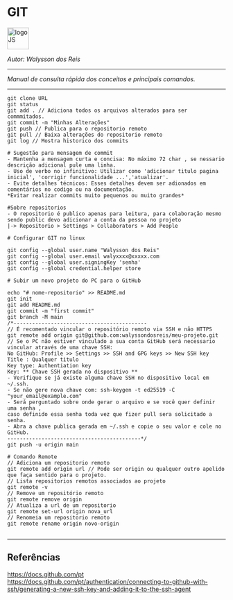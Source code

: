 # **GIT**
<div>
<img src="http://git-scm.com/images/logos/downloads/Git-Logo-1788C.png" alt="logoJS" width="50px"/> 
</div>

*Autor: Walysson dos Reis*

----------------------------------------------
*Manual de consulta rápida dos conceitos e principais comandos.*

---------------------
~~~git
git clone URL
git status
git add . // Adiciona todos os arquivos alterados para ser commmitados.
git commit -m "Minhas Alterações"
git push // Publica para o repositorio remoto
git pull // Baixa alterações do repositorio remoto
git log // Mostra historico dos commits

# Sugestão para mensagem de commit
- Mantenha a mensagem curta e concisa: No máximo 72 char , se nessario descrição adicional pule uma linha.
- Uso de verbo no infinitivo: Utilizar como 'adicionar titulo pagina inicial', 'corrigir funcionalidade ...','atualizar'.
- Evite detalhes técnicos: Esses detalhes devem ser adionados em comentários no codigo ou na documentação.
*Evitar realizar commits muito pequenos ou muito grandes*

#Sobre repositorios
- O repositorio é publico apenas para leitura, para colaboração mesmo sendo public devo adicionar a conta da pessoa no projeto
|-> Repositorio > Settings > Collaborators > Add People

# Configurar GIT no linux

git config --global user.name "Walysson dos Reis"
git config --global user.email walyxxxx@xxxxx.com
git config --global user.signingKey 'senha'
git config --global credential.helper store

# Subir um novo projeto do PC para o GitHub

echo "# nome-repositorio" >> README.md
git init
git add README.md
git commit -m "first commit"
git branch -M main
/*-------------------------------------------
// É recomentado vincular o repositório remoto via SSH e não HTTPS
git remote add origin git@github.com:walyssondosreis/meu-projeto.git
// Se o PC não estiver vinculado a sua conta GitHub será necessario vincular através de uma chave SSH:
No GitHub: Profile >> Settings >> SSH and GPG keys >> New SSH key
Title : Qualquer titulo 
Key type: Authentiation key
Key: ** Chave SSH gerada no dispositivo **
- Verifique se já existe alguma chave SSH no dispositivo local em ~/.ssh.
- Se não gere nova chave com: ssh-keygen -t ed25519 -C "your_email@example.com"
- Será perguntado sobre onde gerar o arquivo e se você quer definir uma senha ,
caso definido essa senha toda vez que fizer pull sera solicitado a senha.
- Abra a chave publica gerada em ~/.ssh e copie o seu valor e cole no GitHub. 
-------------------------------------------*/
git push -u origin main

# Comando Remote
// Adiciona um repositorio remoto
git remote add origin url // Pode ser origin ou qualquer outro apelido que faça sentido para o projeto.
// Lista repositorios remotos associados ao projeto
git remote -v
// Remove um repositório remoto
git remote remove origin
// Atualiza a url de um repositorio
git remote set-url origin nova_url
// Renomeia um repositorio remoto
git remote rename origin novo-origin


~~~~
--------
## Referências  
https://docs.github.com/pt  
https://docs.github.com/pt/authentication/connecting-to-github-with-ssh/generating-a-new-ssh-key-and-adding-it-to-the-ssh-agent
